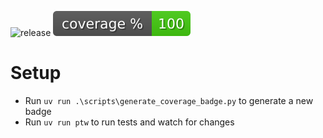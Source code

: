 ![release](./version_badge.svg) ![Coverage Status](./coverage_badge.svg) 

# Setup
- Run ```uv run .\scripts\generate_coverage_badge.py``` to generate a new badge
- Run ```uv run ptw``` to run tests and watch for changes